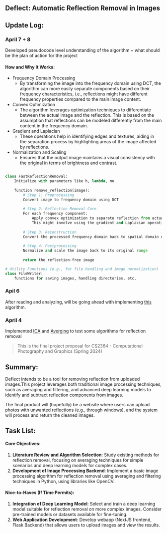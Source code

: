 ## **Deflect: Automatic Reflection Removal in Images**

## Update Log:

### April 7 + 8

Developed pseudocode level understanding of the algorithm + what should be the plan of action for the project

#### How and Why It Works:
- Frequency Domain Processing
    -  By transforming the image into the frequency domain using DCT, the algorithm can more easily separate components based on their frequency characteristics, i.e., reflections might have different frequency properties compared to the main image content.
- Convex Optimization
    - The algorithm leverages optimization techniques to differentiate between the actual image and the reflection. This is based on the assumption that reflections can be modeled differently from the main content in the frequency domain.
- Gradient and Laplacian
    - These operations help in identifying edges and textures, aiding in the separation process by highlighting areas of the image affected by reflections.
- Normalization and Scaling
    - Ensures that the output image maintains a visual consistency with the original in terms of brightness and contrast.

```python 

class FastReflectionRemoval:
    Initialize with parameters like h, lambda, mu
    
    function remove_reflection(image):
        # Step 1: Preprocessing
        Convert image to frequency domain using DCT
        
        # Step 2: Reflection Removal Core
        For each frequency component:
            Apply convex optimization to separate reflection from actual image content
            This might involve using the gradient and Laplacian operations to distinguish features
        
        # Step 3: Reconstruction
        Convert the processed frequency domain back to spatial domain using Inverse DCT
        
        # Step 4: Postprocessing
        Normalize and scale the image back to its original range
        
        return the reflection-free image

# Utility Functions (e.g., for file handling and image normalization)
class FileWriter:
    functions for saving images, handling directories, etc.

```

### Apil 6

After reading and analyzing, will be going ahead with implementing [this](https://arxiv.org/pdf/1903.03889.pdf) algorithm.


### April 4
Implemented [ICA](ICA.py) and [Averging](averaging.py) to test some algorithms for reflection removal


> This is the final project proposal for CS2364 - Computational Photography and Graphics (Spring 2024)

## Summary:

Deflect intends to be a tool for removing reflection from uploaded images.This project leverages both traditional image processing techniques, such as averaging and filtering, and advanced deep learning models to identify and subtract reflection components from images.

The final product will (hopefully) be a website where users can upload photos with unwanted reflections (e.g., through windows), and the system will process and return the cleaned images.

## Task List:

#### Core Objectives:

1. **Literature Review and Algorithm Selection**: Study existing methods for reflection removal, focusing on averaging techniques for simple scenarios and deep learning models for complex cases.
2. **Development of Image Processing Backend**: Implement a basic image processing algorithm for reflection removal using averaging and filtering techniques in Python, using libraries like OpenCV.

#### Nice-to-Haves (If Time Permits):

1. **Integration of Deep Learning Model**: Select and train a deep learning model suitable for reflection removal on more complex images. Consider pre-trained models or datasets available for fine-tuning.
2. **Web Application Development**: Develop webapp (NextJS frontend, Flask Backend) that allows users to upload images and view the results.